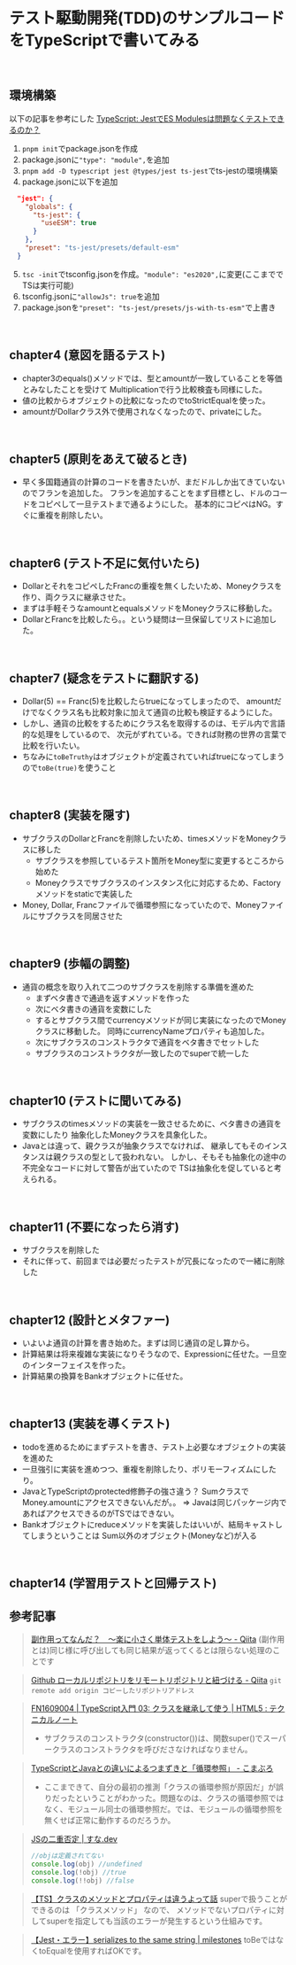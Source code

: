 # テスト駆動開発(TDD)のサンプルコードをTypeScriptで書いてみる

<br>

## 環境構築
以下の記事を参考にした
[TypeScript: JestでES Modulesは問題なくテストできるのか？](https://zenn.dev/suin/scraps/126d311493a9a1)

1. `pnpm init`でpackage.jsonを作成
2. package.jsonに`"type": "module",`を追加
3. `pnpm add -D typescript jest @types/jest ts-jest`でts-jestの環境構築
4. package.jsonに以下を追加
```json
  "jest": {
    "globals": {
      "ts-jest": {
        "useESM": true
      }
    },
    "preset": "ts-jest/presets/default-esm"
  }
  ```
5. `tsc -init`でtsconfig.jsonを作成。`"module": "es2020",`に変更(ここまででTSは実行可能)
6. tsconfig.jsonに`"allowJs": true`を追加
7. package.jsonを`"preset": "ts-jest/presets/js-with-ts-esm"`で上書き

<br>

## chapter4 (意図を語るテスト)
- chapter3のequals()メソッドでは、型とamountが一致していることを等価とみなしたことを受けて
Multiplicationで行う比較検査も同様にした。
- 値の比較からオブジェクトの比較になったのでtoStrictEqualを使った。
- amountがDollarクラス外で使用されなくなったので、privateにした。

<br>

## chapter5 (原則をあえて破るとき)
- 早く多国籍通貨の計算のコードを書きたいが、まだドルしか出てきていないのでフランを追加した。
フランを追加することをまず目標とし、ドルのコードをコピペして一旦テストまで通るようにした。
基本的にコピペはNG。すぐに重複を削除したい。

<br>

## chapter6 (テスト不足に気付いたら)
- DollarとそれをコピペしたFrancの重複を無くしたいため、Moneyクラスを作り、両クラスに継承させた。
- まずは手軽そうなamountとequalsメソッドをMoneyクラスに移動した。
- DollarとFrancを比較したら。。という疑問は一旦保留してリストに追加した。

<br>

## chapter7 (疑念をテストに翻訳する)
- Dollar(5) == Franc(5)を比較したらtrueになってしまったので、
amountだけでなくクラス名も比較対象に加えて通貨の比較も検証するようにした。
- しかし、通貨の比較をするためにクラス名を取得するのは、モデル内で言語的な処理をしているので、
次元がずれている。できれば財務の世界の言葉で比較を行いたい。
- ちなみに`toBeTruthy`はオブジェクトが定義されていればtrueになってしまうので`toBe(true)`を使うこと

<br>

## chapter8 (実装を隠す)
- サブクラスのDollarとFrancを削除したいため、timesメソッドをMoneyクラスに移した
  - サブクラスを参照しているテスト箇所をMoney型に変更するところから始めた
  - Moneyクラスでサブクラスのインスタンス化に対応するため、Factoryメソッドをstaticで実装した
- Money, Dollar, Francファイルで循環参照になっていたので、Moneyファイルにサブクラスを同居させた


<br>

## chapter9 (歩幅の調整)
- 通貨の概念を取り入れて二つのサブクラスを削除する準備を進めた
  - まずベタ書きで通過を返すメソッドを作った
  - 次にベタ書きの通貨を変数にした
  - するとサブクラス間でcurrencyメソッドが同じ実装になったのでMoneyクラスに移動した。
  同時にcurrencyNameプロパティも追加した。
  - 次にサブクラスのコンストラクタで通貨をベタ書きでセットした
  - サブクラスのコンストラクタが一致したのでsuperで統一した


<br>

## chapter10 (テストに聞いてみる)
- サブクラスのtimesメソッドの実装を一致させるために、ベタ書きの通貨を変数にしたり
抽象化したMoneyクラスを具象化した。
- Javaとは違って、親クラスが抽象クラスでなければ、
継承してもそのインスタンスは親クラスの型として扱われない。
しかし、そもそも抽象化の途中の不完全なコードに対して警告が出ていたので
TSは抽象化を促していると考えられる。

<br>

## chapter11 (不要になったら消す)
- サブクラスを削除した
- それに伴って、前回までは必要だったテストが冗長になったので一緒に削除した

<br>

## chapter12 (設計とメタファー)
- いよいよ通貨の計算を書き始めた。まずは同じ通貨の足し算から。
- 計算結果は将来複雑な実装になりそうなので、Expressionに任せた。一旦空のインターフェイスを作った。
- 計算結果の換算をBankオブジェクトに任せた。

<br>

## chapter13 (実装を導くテスト)
- todoを進めるためにまずテストを書き、テスト上必要なオブジェクトの実装を進めた
- 一旦強引に実装を進めつつ、重複を削除したり、ポリモーフィズムにしたり。
- JavaとTypeScriptのprotected修飾子の強さ違う？
SumクラスでMoney.amountにアクセスできないんだが。。
=> Javaは同じパッケージ内であればアクセスできるのがTSではできない。
- Bankオブジェクトにreduceメソッドを実装したはいいが、結局キャストしてしまうということは
Sum以外のオブジェクト(Moneyなど)が入る

<br>

## chapter14 (学習用テストと回帰テスト)



## 参考記事
> [副作用ってなんだ？　〜楽に小さく単体テストをしよう〜 - Qiita](https://qiita.com/suzuki-hoge/items/bad43630ad1ad723ca4a)
> (副作用とは)同じ様に呼び出しても同じ結果が返ってくるとは限らない処理のことです

> [Github ローカルリポジトリをリモートリポジトリと紐づける - Qiita](https://qiita.com/miriwo/items/a7be71f6a238b09eda10)
> `git remote add origin コピーしたリポジトリアドレス`

> [FN1609004 | TypeScript入門 03: クラスを継承して使う | HTML5 : テクニカルノート](http://www.fumiononaka.com/Business/html5/FN1609004.html)
> - サブクラスのコンストラクタ(constructor())は、関数super()でスーパークラスのコンストラクタを呼びださなければなりません。

> [TypeScriptとJavaとの違いによるつまずきと「循環参照」 - こまぶろ](https://ky-yk-d.hatenablog.com/entry/2018/11/11/071020)
> - ここまできて、自分の最初の推測「クラスの循環参照が原因だ」が誤りだったということがわかった。問題なのは、クラスの循環参照ではなく、モジュール同士の循環参照だ。では、モジュールの循環参照を無くせば正常に動作するのだろうか。

> [JSの二重否定 | すな.dev](https://www.sunapro.com/js%E3%81%AE%E4%BA%8C%E9%87%8D%E5%90%A6%E5%AE%9A/)
> ```ts
> //objは定義されてない
> console.log(obj) //undefined
> console.log(!obj) //true
> console.log(!!obj) //false
> ```

> [【TS】クラスのメソッドとプロパティは違うよって話](https://zenn.dev/nekoniki/articles/6a4f2ce39a4bc6)
> superで扱うことができるのは 「クラスメソッド」 なので、
メソッドでないプロパティに対してsuperを指定しても当該のエラーが発生するという仕組みです。

> [【Jest・エラー】serializes to the same string | milestones](https://de-milestones.com/%E3%80%90jest%E3%83%BB%E3%82%A8%E3%83%A9%E3%83%BC%E3%80%91serializes-to-the-same-string/)
> toBeではなくtoEqualを使用すればOKです。
